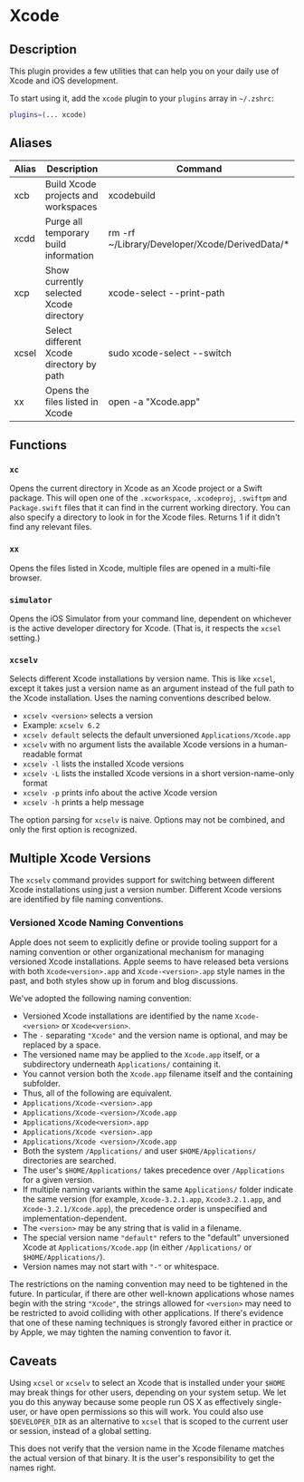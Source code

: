 # Xcode

## Description

This plugin provides a few utilities that can help you on your daily use of
Xcode and iOS development.

To start using it, add the `xcode` plugin to your `plugins` array in `~/.zshrc`:

```zsh
plugins=(... xcode)
```

## Aliases

| Alias | Description                              | Command                                         |
| ----- | ---------------------------------------- | ----------------------------------------------- |
| xcb   | Build Xcode projects and workspaces      | xcodebuild                                      |
| xcdd  | Purge all temporary build information    | rm -rf ~/Library/Developer/Xcode/DerivedData/\* |
| xcp   | Show currently selected Xcode directory  | xcode-select --print-path                       |
| xcsel | Select different Xcode directory by path | sudo xcode-select --switch                      |
| xx    | Opens the files listed in Xcode          | open -a "Xcode.app"                             |

## Functions

### `xc`

Opens the current directory in Xcode as an Xcode project or a Swift package.
This will open one of the `.xcworkspace`, `.xcodeproj`, `.swiftpm` and
`Package.swift` files that it can find in the current working directory. You can
also specify a directory to look in for the Xcode files. Returns 1 if it didn't
find any relevant files.

### `xx`

Opens the files listed in Xcode, multiple files are opened in a multi-file
browser.

### `simulator`

Opens the iOS Simulator from your command line, dependent on whichever is the
active developer directory for Xcode. (That is, it respects the `xcsel`
setting.)

### `xcselv`

Selects different Xcode installations by version name. This is like `xcsel`,
except it takes just a version name as an argument instead of the full path to
the Xcode installation. Uses the naming conventions described below.

-   `xcselv <version>` selects a version
-   Example: `xcselv 6.2`
-   `xcselv default` selects the default unversioned `Applications/Xcode.app`
-   `xcselv` with no argument lists the available Xcode versions in a
    human-readable format
-   `xcselv -l` lists the installed Xcode versions
-   `xcselv -L` lists the installed Xcode versions in a short version-name-only
    format
-   `xcselv -p` prints info about the active Xcode version
-   `xcselv -h` prints a help message

The option parsing for `xcselv` is naive. Options may not be combined, and only
the first option is recognized.

## Multiple Xcode Versions

The `xcselv` command provides support for switching between different Xcode
installations using just a version number. Different Xcode versions are
identified by file naming conventions.

### Versioned Xcode Naming Conventions

Apple does not seem to explicitly define or provide tooling support for a naming
convention or other organizational mechanism for managing versioned Xcode
installations. Apple seems to have released beta versions with both
`Xcode<version>.app` and `Xcode-<version>.app` style names in the past, and both
styles show up in forum and blog discussions.

We've adopted the following naming convention:

-   Versioned Xcode installations are identified by the name `Xcode-<version>`
    or `Xcode<version>`.
-   The `-` separating `"Xcode"` and the version name is optional, and may be
    replaced by a space.
-   The versioned name may be applied to the `Xcode.app` itself, or a
    subdirectory underneath `Applications/` containing it.
-   You cannot version both the `Xcode.app` filename itself and the containing
    subfolder.
-   Thus, all of the following are equivalent.
-   `Applications/Xcode-<version>.app`
-   `Applications/Xcode-<version>/Xcode.app`
-   `Applications/Xcode<version>.app`
-   `Applications/Xcode <version>.app`
-   `Applications/Xcode <version>/Xcode.app`
-   Both the system `/Applications/` and user `$HOME/Applications/` directories
    are searched.
-   The user's `$HOME/Applications/` takes precedence over `/Applications` for a
    given version.
-   If multiple naming variants within the same `Applications/` folder indicate
    the same version (for example, `Xcode-3.2.1.app`, `Xcode3.2.1.app`, and
    `Xcode-3.2.1/Xcode.app`), the precedence order is unspecified and
    implementation-dependent.
-   The `<version>` may be any string that is valid in a filename.
-   The special version name `"default"` refers to the "default" unversioned
    Xcode at `Applications/Xcode.app` (in either `/Applications/` or
    `$HOME/Applications/`).
-   Version names may not start with `"-"` or whitespace.

The restrictions on the naming convention may need to be tightened in the
future. In particular, if there are other well-known applications whose names
begin with the string `"Xcode"`, the strings allowed for `<version>` may need to
be restricted to avoid colliding with other applications. If there's evidence
that one of these naming techniques is strongly favored either in practice or by
Apple, we may tighten the naming convention to favor it.

## Caveats

Using `xcsel` or `xcselv` to select an Xcode that is installed under your
`$HOME` may break things for other users, depending on your system setup. We let
you do this anyway because some people run OS X as effectively single-user, or
have open permissions so this will work. You could also use `$DEVELOPER_DIR` as
an alternative to `xcsel` that is scoped to the current user or session, instead
of a global setting.

This does not verify that the version name in the Xcode filename matches the
actual version of that binary. It is the user's responsibility to get the names
right.
